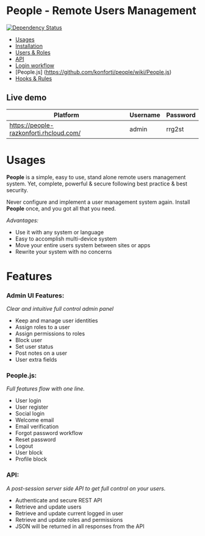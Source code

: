 # People - Remote Users Management

[![Dependency Status](https://david-dm.org/konforti/people.svg?theme=shields.io)](https://david-dm.org/konforti/people)

* [Usages](https://github.com/konforti/people/wiki/Usages)
* [Installation](https://github.com/konforti/people/wiki/Installation)
* [Users & Roles](https://github.com/konforti/people/wiki/Users-&-Roles)
* [API](https://github.com/konforti/people/wiki/API)
* [Login workflow](https://github.com/konforti/people/wiki/Login-workflow)
* [People.js] (https://github.com/konforti/people/wiki/People.js)
* [Hooks & Rules](https://github.com/konforti/people/wiki/Hooks-&-Rules)

## Live demo

| Platform                                 | Username | Password |
| ---------------------------------------- | -------- | -------- |
|https://people-razkonforti.rhcloud.com/   | admin    | rrg2st   |


# Usages
**People** is a simple, easy to use, stand alone remote users management system.
Yet, complete, powerful & secure following best practice & best security. 

Never configure and implement a user management system again.
Install **People** once, and you got all that you need.

_Advantages:_
* Use it with any system or language
* Easy to accomplish multi-device system
* Move your entire users system between sites or apps
* Rewrite your system with no concerns

# Features
### Admin UI Features:
_Clear and intuitive full control admin panel_
* Keep and manage user identities
* Assign roles to a user
* Assign permissions to roles
* Block user
* Set user status
* Post notes on a user
* User extra fields

### People.js:
_Full features flow with one line._
* User login
* User register
* Social login
* Welcome email
* Email verification
* Forgot password workflow
* Reset password
* Logout
* User block
* Profile block

### API:
_A post-session server side API to get full control on your users._
* Authenticate and secure REST API
* Retrieve and update users
* Retrieve and update current logged in user
* Retrieve and update roles and permissions
* JSON will be returned in all responses from the API

